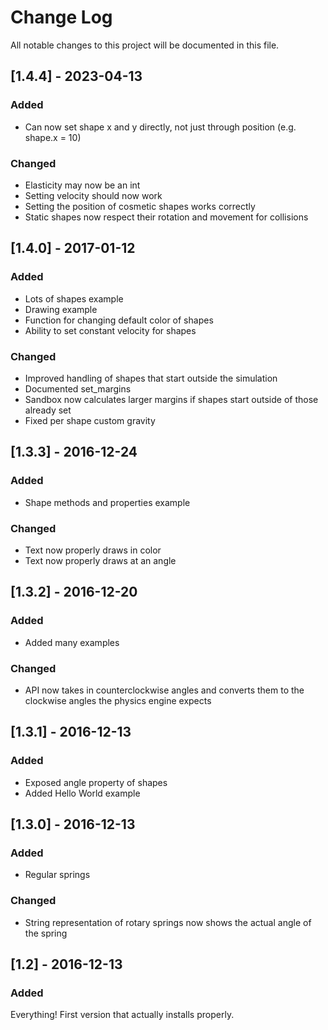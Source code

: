 # Change Log
All notable changes to this project will be documented in this file.

## [1.4.4] - 2023-04-13
### Added

* Can now set shape x and y directly, not just through position (e.g. shape.x = 10)

### Changed

* Elasticity may now be an int
* Setting velocity should now work
* Setting the position of cosmetic shapes works correctly
* Static shapes now respect their rotation and movement for collisions

## [1.4.0] - 2017-01-12
### Added

* Lots of shapes example
* Drawing example
* Function for changing default color of shapes
* Ability to set constant velocity for shapes

### Changed

* Improved handling of shapes that start outside the simulation
* Documented set_margins
* Sandbox now calculates larger margins if shapes start outside of those already set
* Fixed per shape custom gravity

## [1.3.3] - 2016-12-24
### Added

* Shape methods and properties example

### Changed

* Text now properly draws in color
* Text now properly draws at an angle

## [1.3.2] - 2016-12-20
### Added

* Added many examples

### Changed

* API now takes in counterclockwise angles and converts them to the clockwise angles the physics engine expects

## [1.3.1] - 2016-12-13
### Added

* Exposed angle property of shapes
* Added Hello World example

## [1.3.0] - 2016-12-13
### Added

* Regular springs

### Changed

* String representation of rotary springs now shows the actual angle of the spring

## [1.2] - 2016-12-13
### Added

Everything!  First version that actually installs properly.